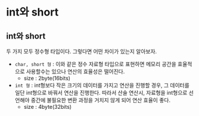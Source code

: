 # int와 short

## **int와 short**

두 가지 모두 정수형 타입이다. 그렇다면 어떤 차이가 있는지 알아보자.

- `char, short 형` : 이와 같은 정수 자료형 타입으로 표현하면 메모리 공간을 효율적으로 사용할수는 있으나 연산의 효율성은 떨어진다.
  - size : 2byte(16bits)
- `int 형` : int형보다 작은 크기의 데이터를 가지고 연산을 진행할 경우, 그 데이터를 일단 int형으로 바꿔서 연산을 진행한다. 따라서 산술 연산시, 자료형을 int형으로 선언해야 중간에 불필요한 변환 과정을 거치지 않게 되어 연산 효율이 좋다.
  - size : 4byte(32bits)
